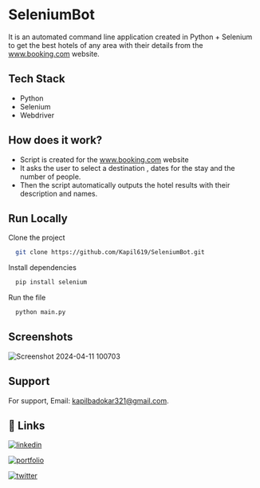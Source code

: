 
# SeleniumBot

It is an automated command line application created in Python + Selenium to get the best hotels of any area with their details from the www.booking.com website.
## Tech Stack

- Python
-  Selenium
- Webdriver


## How does it work?

-  Script is created for the www.booking.com website 
- It asks the user to select a destination , dates for the stay and the number of people.
- Then the script automatically outputs the hotel results with their description and names.



## Run Locally

Clone the project

```bash
  git clone https://github.com/Kapil619/SeleniumBot.git
```

Install dependencies

```bash
  pip install selenium 
```

Run the file

```bash
  python main.py
```


## Screenshots

 ![Screenshot 2024-04-11 100703](https://github.com/Kapil619/SeleniumBot/assets/84692375/05da6c7e-f19f-40a3-bf63-3600a6378d1f)
 


## Support

For support, Email:  kapilbadokar321@gmail.com.

## 🔗 Links
[![linkedin](https://img.shields.io/badge/linkedin-0A66C2?style=for-the-badge&logo=linkedin&logoColor=white)](https://www.linkedin.com/)

[![portfolio](https://img.shields.io/badge/my_portfolio-000?style=for-the-badge&logo=ko-fi&logoColor=white)](https://katherineoelsner.com/)


[![twitter](https://img.shields.io/badge/twitter-1DA1F2?style=for-the-badge&logo=twitter&logoColor=white)](https://twitter.com/)


